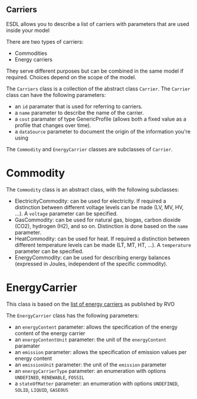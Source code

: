 ## Carriers

ESDL allows you to describe a list of carriers with parameters that are used inside your model

There are two types of carriers:
- Commodities
- Energy carriers

They serve different purposes but can be combined in the same model if required. Choices depend on the scope of the model.

The `Carriers` class is a collection of the abstract class `Carrier`. The `Carrier` class can have the following parameters:
- an `id` paramater that is used for referring to carriers.
- a `name` parameter to describe the name of the carrier.
- a `cost` paramater of type GenericProfile (allows both a fixed value as a profile that changes over time).
- a `dataSource` parameter to document the origin of the information you're using

The `Commodity` and `EnergyCarrier` classes are subclasses of `Carrier`.

# Commodity

The `Commodity` class is an abstract class, with the following subclasses:
- ElectricityCommodity: can be used for electricity. If required a distinction between different voltage levels can be made (LV, MV, HV, ...). A `voltage` parameter can be specified.
- GasCommodity: can be used for natural gas, biogas, carbon dioxide (CO2), hydrogen (H2), and so on. Distinction is done based on the `name` parameter.
- HeatCommodity: can be used for heat. If required a distinction between different temperature levels can be made (LT, MT, HT, ...). A `temperature` parameter can be specified. 
- EnergyCommodity: can be used for describing energy balances (expressed in Joules, independent of the specific commodity).

# EnergyCarrier

This class is based on the [list of energy carriers](https://www.rvo.nl/sites/default/files/2018/03/Nederlandse%20energiedragerlijst%202018.pdf) as published by RVO

The `EnergyCarrier` class has the following parameters:
- an `energyContent` parameter: allows the specification of the energy content of the energy carrier
- an `energyContentUnit` parameter: the unit of the `energyContent` paramater
- an `emission` parameter: allows the specification of emission values per energy content
- an `emissionUnit` parameter: the unit of the `emission` parameter
- an `energyCarrierType` parameter: an enumeration with options `UNDEFINED`, `RENEWABLE`, `FOSSIL`
- a `stateOfMatter` parameter: an enumeration with options `UNDEFINED`, `SOLID`, `LIQUID`, `GASEOUS`
